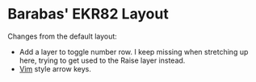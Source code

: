 # Barabas' EKR82 Layout

Changes from the default layout:
- Add a layer to toggle number row. I keep missing when stretching up here,
  trying to get used to the Raise layer instead.
- [Vim](https://www.vim.org/) style arrow keys.
